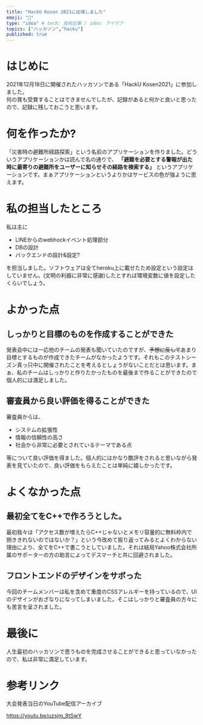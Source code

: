 ```yaml
---
title: "HackU Kosen 2021に出場しました"
emoji: "🧊"
type: "idea" # tech: 技術記事 / idea: アイデア
topics: ["ハッカソン","hacku"]
published: true
---
```


# はじめに
2021年12月18日に開催されたハッカソンである「HackU Kosen2021」に参加しました。  
何の賞も受賞することはできませんでしたが、記録があると何かと良いと思ったので、記録に残しておこうと思います。

# 何を作ったか?
「災害時の避難所経路探索」という名前のアプリケーションを作りました。どういうアプリケーションかは読んで名の通りで、 __「避難を必要とする警報が出た時に最寄りの避難所をユーザーに知らせその経路を検索する」__ というアプリケーションです。まぁアプリケーションというよりかはサービスの色が強ように思えます。

# 私の担当したところ
私は主に
- LINEからのwebhockイベント処理部分
- DBの設計
- バックエンドの設計&設定?

を担当しました。ソフトウェアは全てheroku上に載せたため設定という設定はしていません。(文明の利器に非常に感謝)したとすれば環境変数に値を設定したくらいでしょう。

# よかった点

## しっかりと目標のものを作成することができた
発表会中には一応他のチームの発表も聞いていたのですが、~~予想に反して~~あまり目標とするものが作成できたチームがなかったようです。それもこのテストシーズン真っ只中に開催されたことを考えるとしょうがないことだとは思います。まぁ、私のチームはしっかりと作りたかったものを最後まで作ることができたので個人的には満足しました。

## 審査員から良い評価を得ることができた
審査員からは、
- システムの拡張性
- 情報の信頼性の高さ
- 社会から非常に必要とされているテーマである点

等について良い評価を得ました。個人的にはかなり酷評をされると思いながら発表を見ていたので、良い評価をもらえたことは単純に嬉しかったです。

# よくなかった点

## 最初全てをC++で作ろうとした。
最初我々は「アクセス数が増えたらC++じゃないとメモリ容量的に無料枠内で捌ききれないのではないか？」という今改めて振り返ってみるとよくわからない理由により、全てをC++で書こうとしていました。それは結局Yahoo株式会社所属のサポーターの方の助言によってデスマーチと共に回避されました。

## フロントエンドのデザインをサボった
今回のチームメンバーは私を含めて重度のCSSアレルギーを持っているので、UIのデザインがおざなりになってしまいました。そこはしっかりと審査員の方々にも苦言を呈されました。

# 最後に
人生最初のハッカソンで思うものを完成させることができると思っていなかったので、私は非常に満足しています。

# 参考リンク
大会発表当日のYouTube配信アーカイブ

https://youtu.be/uzsjm_9tSwY